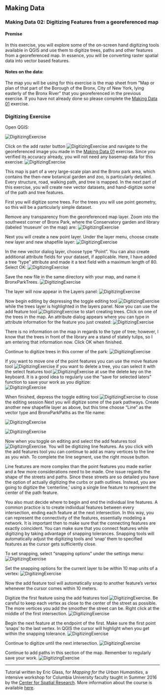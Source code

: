 ## Making Data 

### Making Data 02: Digitizing Features from a georeferenced map

#### Premise

In this exercise, you will explore some of the on-screen hand digitizing tools available in QGIS and use them to digitize trees, paths and other features from a georeferenced map.  In essence, you will be converting raster spatial data into vector based features.

#### Notes on the data: 

The map you will be using for this exercise is the map sheet from "Map or plan of that part of the Borough of the Bronx, City of New York, lying easterly of the Bronx River" that you georeferenced in the previous exercise. If you have not already done so please complete the [Making Data 01](https://github.com/CenterForSpatialResearch/MappingForTheUrbanHumanities/blob/master/Tutorials/04_MakingData01.md) exercise. 

### Digitizing Exercise

Open QGIS:

![DigitizingExercise](https://github.com/CenterForSpatialResearch/MappingForTheUrbanHumanities/blob/master/Tutorials/Images/MakingData01/Digitize1.png)

Click on the add raster button ![DigitizingExercise](https://github.com/CenterForSpatialResearch/MappingForTheUrbanHumanities/blob/master/Tutorials/Images/MakingData01/Digitize2.png) and navigate to the georeferenced image you made in the [Making Data 01](https://github.com/CenterForSpatialResearch/MappingForTheUrbanHumanities/blob/master/Tutorials/04_MakingData01.md) exercise.  Since you verified its accuracy already, you will not need any basemap data for this exercise:
![DigitizingExercise](https://github.com/CenterForSpatialResearch/MappingForTheUrbanHumanities/blob/master/Tutorials/Images/MakingData01/Digitize3.png)

This map is part of a very large-scale plan and the Bronx park area, which contains the then-new botanical garden and zoo, is particularly detailed.  Every structure, road, walking path, and tree is mapped.  In the next part of this exercise, you will create new vector datasets, and hand-digitize some of the path and tree features.

First you will digitize some trees.  For the trees you will use point geometry, so this will be a particularly simple dataset.

Remove any transparency from the georeferenced map layer. Zoom into the southwest corner of Bronx Park, where the Conservatory garden and library (labeled ‘museum’ on the map) are:
![DigitizingExercise](https://github.com/CenterForSpatialResearch/MappingForTheUrbanHumanities/blob/master/Tutorials/Images/MakingData01/Digitize4.png)

Next you will create a new point layer.  Under the layer menu, choose create new layer and new shapefile layer:
![DigitizingExercise](https://github.com/CenterForSpatialResearch/MappingForTheUrbanHumanities/blob/master/Tutorials/Images/MakingData01/Digitize5.png)

 In the new vector dialog layer, choose type “Point”.  You can also create additional attribute fields for your dataset, if applicable.  Here, I have added a tree “type” attribute and made it a text field with a maximum length of 80.  Select OK:
![DigitizingExercise](https://github.com/CenterForSpatialResearch/MappingForTheUrbanHumanities/blob/master/Tutorials/Images/MakingData01/Digitize6.png)

Save the new file in the same directory with your map, and name it BronxParkTrees.
![DigitizingExercise](https://github.com/CenterForSpatialResearch/MappingForTheUrbanHumanities/blob/master/Tutorials/Images/MakingData01/Digitize7.png)

 The layer will now appear in the Layers panel:
![DigitizingExercise](https://github.com/CenterForSpatialResearch/MappingForTheUrbanHumanities/blob/master/Tutorials/Images/MakingData01/Digitize8.png)

Now begin editing by depressing the toggle editing tool ![DigitizingExercise](https://github.com/CenterForSpatialResearch/MappingForTheUrbanHumanities/blob/master/Tutorials/Images/MakingData01/Digitize9.png) while the trees layer is highlighted in the layers panel.  Now you can use the add feature tool ![DigitizingExercise](https://github.com/CenterForSpatialResearch/MappingForTheUrbanHumanities/blob/master/Tutorials/Images/MakingData01/Digitize10.png) to start creating trees.  Click on one of the trees in the map.  An attribute dialog appears where you can type in attribute information for the feature you just created:
![DigitizingExercise](https://github.com/CenterForSpatialResearch/MappingForTheUrbanHumanities/blob/master/Tutorials/Images/MakingData01/Digitize11.png)

There is no information on the map in regards to the type of tree; however, I know that the trees in front of the library are a stand of stately tulips, so I am entering that information now.  Click OK when finished. 

Continue to digitize trees in this corner of the park:
![DigitizingExercise](https://github.com/CenterForSpatialResearch/MappingForTheUrbanHumanities/blob/master/Tutorials/Images/MakingData01/Digitize12.png)

If you want to move one of the point features you can use the move feature tool ![DigitizingExercise](https://github.com/CenterForSpatialResearch/MappingForTheUrbanHumanities/blob/master/Tutorials/Images/MakingData01/Digitize13.png) if you want to delete a tree, you can select it with the select features tool ![DigitizingExercise](https://github.com/CenterForSpatialResearch/MappingForTheUrbanHumanities/blob/master/Tutorials/Images/MakingData01/Digitize14.png) at use the delete key on the keyboard.  It is a good idea to regularly use the “save for selected laters” function to save your work as you digitize:  
![DigitizingExercise](https://github.com/CenterForSpatialResearch/MappingForTheUrbanHumanities/blob/master/Tutorials/Images/MakingData01/Digitize15.png)

When finished, depress the toggle editing tool ![DigitizingExercise](https://github.com/CenterForSpatialResearch/MappingForTheUrbanHumanities/blob/master/Tutorials/Images/MakingData01/Digitize16.png) to close the editing session
Next you will digitize some of the park pathways.  Create another new shapefile layer as above, but this time choose “Line” as the vector type and BronxParkPaths as the file name:

![DigitizingExercise](https://github.com/CenterForSpatialResearch/MappingForTheUrbanHumanities/blob/master/Tutorials/Images/MakingData01/Digitize17.png)

![DigitizingExercise](https://github.com/CenterForSpatialResearch/MappingForTheUrbanHumanities/blob/master/Tutorials/Images/MakingData01/Digitize18.png)

Now when you toggle on editing and select the add features tool ![DigitizingExercise](https://github.com/CenterForSpatialResearch/MappingForTheUrbanHumanities/blob/master/Tutorials/Images/MakingData01/Digitize19.png).  You will be digitizing line features.  As you click with the add features tool you can continue to add as many vertices to the line as you wish.  To complete the line segment, use the right mouse button. 

Line features are more complex than the point features you made earlier and a few more considerations need to be made. One issue regards the shape of the streets and paths.  Since these streets are so detailed you have the option of actually digitizing the curbs or path outlines.  Instead, you are going to digitize the ‘centerline,’ using a single line feature to represent the center of the path feature.  

You also must decide where to begin and end the individual line features.  A common practice is to create individual features between every intersection, ending each feature at the next intersection.  In this way, you can represent the connectivity of the features, essentially modeling a network.  It is important then to make sure that the connecting features are exactly coincident.  You can make sure that you connect features while digitizing by taking advantage of snapping tolerances.  Snapping tools will automatically adjust the digitizing tools and ‘snap’ them to specified features as the cursor gets sufficiently close. 

To set snapping, select “snapping options” under the settings menu: 
![DigitizingExercise](https://github.com/CenterForSpatialResearch/MappingForTheUrbanHumanities/blob/master/Tutorials/Images/MakingData01/Digitize20.png)

Set the snapping options for the current layer to be within 10 map units of a vertex:
![DigitizingExercise](https://github.com/CenterForSpatialResearch/MappingForTheUrbanHumanities/blob/master/Tutorials/Images/MakingData01/Digitize21.png)

Now the add feature tool will automatically snap to another feature’s vertex whenever the cursor comes within 10 meters.

Digitize the first feature using the add features tool ![DigitizingExercise](https://github.com/CenterForSpatialResearch/MappingForTheUrbanHumanities/blob/master/Tutorials/Images/MakingData01/Digitize22.png). Be careful to keep each vertex as close to the center of the street as possible.  The more vertices you add the smoother the street can be. Right click at the middle of the first intersection. 
![DigitizingExercise](https://github.com/CenterForSpatialResearch/MappingForTheUrbanHumanities/blob/master/Tutorials/Images/MakingData01/Digitize23.png)

Begin the next feature at the endpoint of the first.  Make sure the first point ‘snaps’ to the last vertex.  In QGIS the cursor will highlight when you get within the snapping tolerance.
![DigitizingExercise](https://github.com/CenterForSpatialResearch/MappingForTheUrbanHumanities/blob/master/Tutorials/Images/MakingData01/Digitize24.png)

Continue to digitize until the next intersection. 
![DigitizingExercise](https://github.com/CenterForSpatialResearch/MappingForTheUrbanHumanities/blob/master/Tutorials/Images/MakingData01/Digitize25.png)

Continue to add paths in this section of the map.  Remember to regularly save your work.
![DigitizingExercise](https://github.com/CenterForSpatialResearch/MappingForTheUrbanHumanities/blob/master/Tutorials/Images/MakingData01/Digitize26.png)

______________________________________________________________________________________________________________

Tutorial written by Eric Glass, for *Mapping for the Urban Humanities*, a intensive workshop for Columbia University faculty taught in Summer 2016 by the [Center for Spatial Research](http://c4sr.columbia.edu). More information about the course is available [here](http://c4sr.columbia.edu/courses/mapping-urban-humanities-summer-bootcamp).

